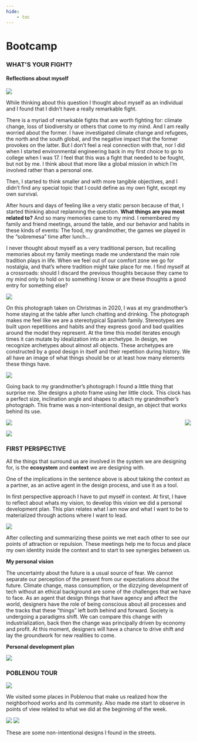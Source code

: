 ```yaml
---
hide:
    - toc
---
```


# Bootcamp

### WHAT'S YOUR FIGHT? 
#### Reflections about myself

![](../images/img05.jpg)

While thinking about this question I thought about myself as an individual and I found that I didn’t have a really remarkable fight.

There is a myriad of remarkable fights that are worth fighting for: climate change, loss of biodiversity or others that come to my mind. And I am really worried about the former. I have investigated climate change and refugees, the north and the south global, and the negative impact that the former provokes on the latter. But I don’t feel a real connection with that, nor I did when I started environmental engineering back in my first choice to go to college when I was 17. I feel that this was a fight that needed to be fought, but not by me. I think about that more like a global mission in which I’m involved rather than a personal one. 

Then, I started to think smaller and with more tangible objectives, and I didn’t find any special topic that I could define as my own fight, except my own survival.

After hours and days of feeling like a very static person because of that, I started thinking about replanning the question. **What things are you most related to?** And so many memories came to my mind. I remembered my family and friend meetings, around the table, and our behavior and habits in these kinds of events: The food, my grandmother, the games we played in the “sobremesa” time after lunch… 


I never thought about myself as a very traditional person, but recalling memories about my family meetings made me understand the main role tradition plays in life. When we feel out of our comfort zone we go for nostalgia, and that’s where tradition might take place for me. 
I find myself at a crossroads: should I discard the previous thoughts because they came to my mind only to hold on to something I know or are these thoughts a good entry for something else?

![](../images/img01.jpg)

On this photograph taken on Christmas in 2020, I was at my grandmother’s home staying at the table after lunch chatting and drinking. The photograph makes me feel like we are a stereotypical Spanish family. Stereotypes are built upon repetitions and habits and they express good and bad qualities around the model they represent. At the time this model iterates enough times it can mutate by idealization into an archetype. In design, we recognize archetypes about almost all objects. These archetypes are constructed by a good design in itself and their repetition during history. We all have an image of what things should be or at least how many elements these things have.

![](../images/img03.jpg)

Going back to my grandmother’s photograph I found a little thing that surprise me. She designs a photo frame using her little clock. This clock has a perfect size, inclination angle and shapes to attach my grandmother’s photograph. This frame was a non-intentional design, an object that works behind its use. 

![](../images/img04.png) 
	<img align="right" src="img04.png">

![](../images/img06.jpg)

### FIRST PERSPECTIVE

All the things that surround us are involved in the system we are designing for, is the **ecosystem** and **context** we are designing with. 

One of the implications in the sentence above is about taking the context as a partner, as an active agent in the design process, and use it as a tool.

In first perspective approach I have to put myself in context. At first, I have to reflect about whats my vision, to develop this vision we did a personal development plan. This plan relates what I am now and what I want to be to materialized through actions where I want to lead. 
 

![](../images/img10.jpg)


After collecting and summarizing these points we met each other to see our points of attraction or repulsion. These meetings help me to focus and place my own identity inside the context and to start to see synergies between us. 

**My personal vision**

The uncertainty about the future is a usual source of fear. We cannot separate our perception of the present from our expectations about the future. Climate change, mass consumption, or the dizzying development of tech without an ethical background are some of the challenges that we have to face. As an agent that design things that have agency and affect the world, designers have the role of being conscious about all processes and the tracks that these “things” left both behind and forward. Society is undergoing a paradigms shift. We can compare this change with industrialization, back then the change was principally driven by economy and profit. At this moment, designers will have a chance to drive shift and lay the groundwork for new realities to come. 

**Personal development plan**

![](../images/img36.png)

### POBLENOU TOUR

![](../images/img07.jpg)

We visited some places in Poblenou that make us realized how the neighborhood works and its community. Also made me start to observe in points of view related to what we did at the beginning of the week. 

![](../images/img08.jpg)
![](../images/img09.jpg)

These are some non-intentional designs I found in the streets.

